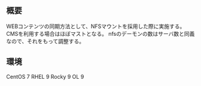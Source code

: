 ## 概要
WEBコンテンツの同期方法として、NFSマウントを採用した際に実施する。
CMSを利用する場合はほぼマストとなる。
nfsのデーモンの数はサーバ数と同義なので、それをもって調整する。

## 環境
CentOS 7
RHEL 9
Rocky 9
OL 9 